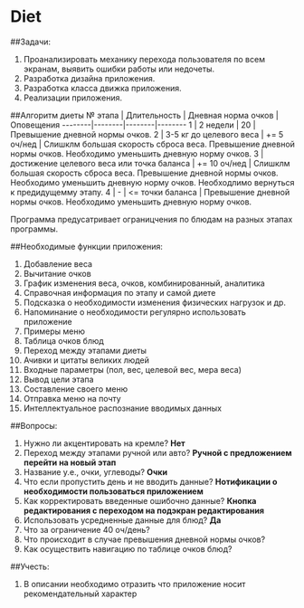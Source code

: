 Diet
====

##Задачи:
1. Проанализировать механику перехода пользователя по всем экранам, выявить ошибки работы или недочеты.
2. Разработка дизайна приложения.
3. Разработка класса движка приложения.
4. Реализации приложения.

##Алгоритм диеты
№ этапа | Длительность | Дневная норма очков | Оповещения
--------|--------|--------|--------
1 | 2 недели | 20 |  Превышение дневной нормы очков.
2 | 3-5 кг до целевого веса |  += 5 оч/нед |  Слишклм большая скорость сброса веса.  Превышение дневной нормы очков. Необходимо уменьшить дневную норму очков.
3 | достижение целевого веса или точка баланса | += 10 оч/нед | Слишклм большая скорость сброса веса.  Превышение дневной нормы очков. Необходимо уменьшить дневную норму очков. Необходлимо вернуться к предидущемму этапу.
4 | - | <= точки баланса | Превышение дневной нормы очков. Необходимо уменьшить дневную норму очков.

Программа предусатривает ограницчения по блюдам на разных этапах программы.

##Необходимые функции приложения:
1. Добавление веса
2. Вычитание очков
3. График изменения веса, очков, комбинированный, аналитика
4. Справочная информация по этапу и самой диете
5. Подсказка о необходимости изменения физических нагрузок и др.
6. Напоминание о необходимости регулярно использовать приложение
7. Примеры меню
8. Таблица очков блюд
9. Переход между этапами диеты
10. Ачивки и цитаты великих людей
11. Входные параметры (пол, вес, целевой вес, мера веса)
12. Вывод цели этапа
13. Составление своего меню
14. Отправка меню на почту
15. Интеллектуальное распознание вводимых данных

##Вопросы:
1. Нужно ли акцентировать на кремле? **Нет**
2. Переход между этапами ручной или авто? **Ручной с предложением перейти на новый этап**
3. Название у.е., очки, углеводы? **Очки**
4. Что если пропустить день и не вводить данные? **Нотификации о необходимости пользоваться приложением**
5. Как корректировать введенные ошибочно данные? **Кнопка редактирования с переходом на подэкран редактирования**
6. Использовать усредненные данные для блюд? **Да**
7. Что за ограничение 40 оч/день?
8. Что происходит в случае превышения дневной нормы очков?
9. Как осуществить навигацию по таблице очков блюд?

##Учесть:
1. В описании необходимо отразить что приложение носит рекомендательный характер

